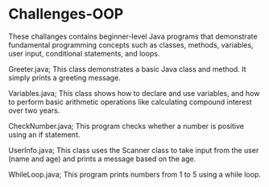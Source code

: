 # Challenges-OOP
These challanges contains beginner-level Java programs that demonstrate fundamental programming concepts such as classes, methods, variables, user input, conditional statements, and loops.


Greeter.java;
This class demonstrates a basic Java class and method. It simply prints a greeting message.

Variables.java;
This class shows how to declare and use variables, and how to perform basic arithmetic operations like calculating compound interest over two years.

CheckNumber.java;
This program checks whether a number is positive using an if statement.

UserInfo.java;
This class uses the Scanner class to take input from the user (name and age) and prints a message based on the age.

WhileLoop.java;
This program prints numbers from 1 to 5 using a while loop.
